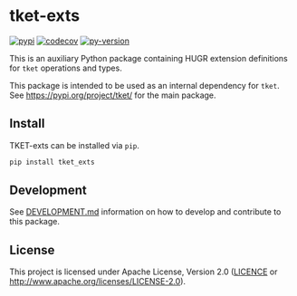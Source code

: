# tket-exts

[![pypi][]](https://pypi.org/project/tket-exts/)
[![codecov][]](https://codecov.io/gh/CQCL/tket)
[![py-version][]](https://pypi.org/project/tket-exts/)

  [codecov]: https://img.shields.io/codecov/c/gh/CQCL/tket?logo=codecov
  [py-version]: https://img.shields.io/pypi/pyversions/tket-exts
  [pypi]: https://img.shields.io/pypi/v/tket-exts

This is an auxiliary Python package containing HUGR extension definitions for `tket`
operations and types.

This package is intended to be used as an internal dependency for `tket`.
See <https://pypi.org/project/tket/> for the main package.

## Install

TKET-exts can be installed via `pip`.

```sh
pip install tket_exts
```

## Development

See [DEVELOPMENT.md] information on how to develop and contribute to this package.

  [DEVELOPMENT.md]: https://github.com/CQCL/tket2/blob/main/DEVELOPMENT.md

## License

This project is licensed under Apache License, Version 2.0 ([LICENCE][] or <http://www.apache.org/licenses/LICENSE-2.0>).

  [LICENCE]: https://github.com/CQCL/tket2/blob/main/LICENCE
